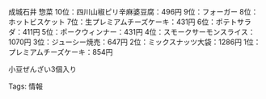 成城石井
惣菜
10位：四川山椒ピリ辛麻婆豆腐：496円
9位：フォーガー
8位：ホットビスケット
7位：生プレミアムチーズケーキ：431円
6位：ポテトサラダ：411円
5位：ポークウィンナー：431円
4位：スモークサーモンスライス：1070円
3位：ジューシー焼売：647円
2位：ミックスナッツ大袋：1286円
1位：プレミアムチーズケーキ：854円

小豆ぜんざい3個入り

Tags:
  情報